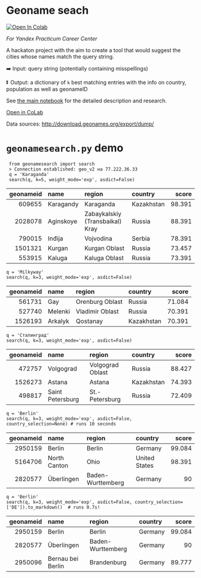# Geoname seach

 <a target="_blank" href="[https://colab.research.google.com/github/eburakova/geoname_matching/blob/main/main.ipynb](https://colab.research.google.com/github/eburakova/geoname_matching/blob/main/main.ipynb)">
  <img src="https://colab.research.google.com/assets/colab-badge.svg" alt="Open In Colab"/>
</a> 

*For Yandex Practicum Career Center*

A hackaton project with the aim to create a tool that would suggest the cities whose names match the query string. 

➡️ Input: query string (potentially containing misspellings)

⏬ Output: a dictionary of `k` best matching entries with the info on country, population as well as geonameID


See [the main notebook](https://github.com/eburakova/geoname_matching/blob/main/main.ipynb) for the detailed description and research.

[Open in CoLab](https://colab.research.google.com/github/eburakova/geoname_matching/blob/main/main.ipynb)

Data sources: http://download.geonames.org/export/dump/

# `geonamesearch.py` demo

```
 from geonamesearch import search 
 > Connection established: geo_v2 на 77.222.36.33
 q = 'Karaganda'
 search(q, k=5, weight_mode='exp', asdict=False)
```

|   geonameid | name        | region                          | country    |   score |
|------------:|:------------|:--------------------------------|:-----------|--------:|
|      609655 | Karagandy   | Karaganda                       | Kazakhstan |  98.391 |
|     2028078 | Aginskoye   | Zabaykalskiy (Transbaikal) Kray | Russia     |  88.391 |
|      790015 | Inđija      | Vojvodina                       | Serbia     |  78.391 |
|     1501321 | Kurgan      | Kurgan Oblast                   | Russia     |  73.457 |
|      553915 | Kaluga      | Kaluga Oblast                   | Russia     |  73.391 |

```
q = 'Milkyway'
search(q, k=3, weight_mode='exp', asdict=False)
```

|   geonameid | name    | region          | country    |   score |
|------------:|:--------|:----------------|:-----------|--------:|
|      561731 | Gay     | Orenburg Oblast | Russia     |  71.084 |
|      527740 | Melenki | Vladimir Oblast | Russia     |  70.391 |
|     1526193 | Arkalyk | Qostanay        | Kazakhstan |  70.391 |

```
q = 'Сталинград'
search(q, k=3, weight_mode='exp', asdict=False)
```

|   geonameid | name             | region           | country    |   score |
|------------:|:-----------------|:-----------------|:-----------|--------:|
|      472757 | Volgograd        | Volgograd Oblast | Russia     |  88.427 |
|     1526273 | Astana           | Astana           | Kazakhstan |  74.393 |
|      498817 | Saint Petersburg | St.-Petersburg   | Russia     |  72.409 |

```
q = 'Berlin'
search(q, k=3, weight_mode='exp', asdict=False, country_selection=None) # runs 10 seconds
```

|   geonameid | name         | region            | country       |   score |
|------------:|:-------------|:------------------|:--------------|--------:|
|     2950159 | Berlin       | Berlin            | Germany       |  99.084 |
|     5164706 | North Canton | Ohio              | United States |  98.391 |
|     2820577 | Überlingen   | Baden-Wurttemberg | Germany       |  90     |

```
q = 'Berlin'
search(q, k=3, weight_mode='exp', asdict=False, country_selection=['DE']).to_markdown()  # runs 0.7s!
```

|   geonameid | name              | region            | country   |   score |
|------------:|:------------------|:------------------|:----------|--------:|
|     2950159 | Berlin            | Berlin            | Germany   |  99.084 |
|     2820577 | Überlingen        | Baden-Wurttemberg | Germany   |  90     |
|     2950096 | Bernau bei Berlin | Brandenburg       | Germany   |  89.777 |
